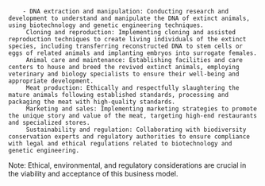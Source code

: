 		- DNA extraction and manipulation: Conducting research and development to understand and manipulate the DNA of extinct animals, using biotechnology and genetic engineering techniques.
		 Cloning and reproduction: Implementing cloning and assisted reproduction techniques to create living individuals of the extinct species, including transferring reconstructed DNA to stem cells or eggs of related animals and implanting embryos into surrogate females.
		 Animal care and maintenance: Establishing facilities and care centers to house and breed the revived extinct animals, employing veterinary and biology specialists to ensure their well-being and appropriate development.
		 Meat production: Ethically and respectfully slaughtering the mature animals following established standards, processing and packaging the meat with high-quality standards.
		 Marketing and sales: Implementing marketing strategies to promote the unique story and value of the meat, targeting high-end restaurants and specialized stores.
		 Sustainability and regulation: Collaborating with biodiversity conservation experts and regulatory authorities to ensure compliance with legal and ethical regulations related to biotechnology and genetic engineering.

Note: Ethical, environmental, and regulatory considerations are crucial in the viability and acceptance of this business model.


